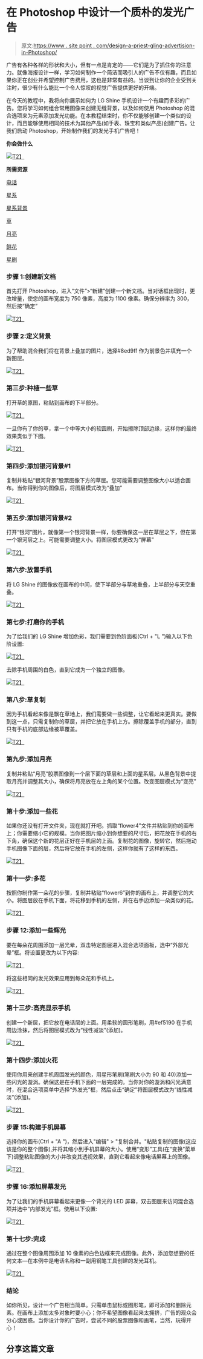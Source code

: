 # 在 Photoshop 中设计一个质朴的发光广告

> 原文:[https://www . site point . com/design-a-priest-gling-advertision-in-Photoshop/](https://www.sitepoint.com/design-a-pristine-glowing-advertisement-in-photoshop/)

广告有各种各样的形状和大小，但有一点是肯定的——它们是为了抓住你的注意力。就像海报设计一样，学习如何制作一个简洁而吸引人的广告不仅有趣，而且如果你正在创业并希望控制广告费用，这也是非常有益的。当谈到让你的企业受到关注时，很少有什么能比一个令人惊叹的视觉广告提供更好的开端。

在今天的教程中，我将向你展示如何为 LG Shine 手机设计一个有趣而多彩的广告。您将学习如何组合常用图像来创建无缝背景，以及如何使用 Photoshop 的混合选项来为元素添加发光功能。在本教程结束时，你不仅能够创建一个类似的设计，而且能够使用相同的技术为其他产品(如手表、珠宝和类似产品)创建广告。让我们启动 Photoshop，开始制作我们的发光手机广告吧！

**你会做什么**

[![](../Images/62c6c385ba00efd0a5358e2743654057.png)T2】](https://www.sitepoint.com/wp-content/uploads/2012/08/LG-Shine.jpg)

**所需资源**

[电话](http://www.mobile-t-mobile.com/uimg/LG-Shine-KE970-full.jpg)

[星系](http://moondust23.deviantart.com/art/galaxy-8-202287976?q=boost%3Apopular%20in%3Aresources%2Fstockart%20galaxy&qo=13)

[星系背景](http://zeroxkinz.deviantart.com/art/Galaxy-Background-309026505?q=boost%3Apopular%20in%3Aresources%2Fstockart%20galaxy&qo=12)

[草](http://starna.deviantart.com/art/Grass-Field-120723178?q=boost%3Apopular%20in%3Aresources%20grass&qo=18)

[月亮](http://ektor182.deviantart.com/art/Moon-37610701?q=boost%3Apopular%20in%3Aresources%20moon&qo=6)

[鲜花](http://browse.deviantart.com/resources/stockart/?q=flowers#/d2ejs79)

[星刷](http://dodokiller.deviantart.com/art/Star-brush-67622693?q=boost%3Apopular%20light%20brush&qo=0)

### 步骤 1:创建新文档

首先打开 Photoshop，进入“文件”>“新建”创建一个新文档。当对话框出现时，更改增量，使您的画布宽度为 750 像素，高度为 1100 像素。确保分辨率为 300，然后按“确定”

[![](../Images/4a1c6d93dceaa60471ffdb250031e1d3.png)T2】](https://www.sitepoint.com/wp-content/uploads/2012/08/step-1.png)

### 步骤 2:定义背景

为了帮助混合我们将在背景上叠加的图片，选择#8ed9ff 作为前景色并填充一个新图层。

[![](../Images/bbd55d1c915d0fb38cfe068860a8419e.png)T2】](https://www.sitepoint.com/wp-content/uploads/2012/08/step-2.png)

### 第三步:种植一些草

打开草的原图，粘贴到画布的下半部分。

[![](../Images/2661ad6214448476cac79dbe5f0ace95.png)T2】](https://www.sitepoint.com/wp-content/uploads/2012/08/step-3.png)

一旦你有了你的草，拿一个中等大小的软圆刷，开始擦除顶部边缘，这样你的最终效果类似于下图。

[![](../Images/d50a3b3c0bac6493acf3bfdba94d43b3.png)T2】](https://www.sitepoint.com/wp-content/uploads/2012/08/step-3-1.png)

### 第四步:添加银河背景#1

复制并粘贴“银河背景”股票图像下方的草层。您可能需要调整图像大小以适合画布。当你得到你的图像后，将图层模式改为“叠加”

[![](../Images/62d0f113f203432a4bf3df7bf263fbd4.png)T2】](https://www.sitepoint.com/wp-content/uploads/2012/08/step-4.png)

### 第五步:添加银河背景#2

打开“银河”图片，就像第一个银河背景一样，你要确保这一层在草层之下，但在第一个银河层之上。可能需要调整大小。将图层模式更改为“屏幕”

[![](../Images/1a5b3007440d3410b6869bd42ffb505b.png)T2】](https://www.sitepoint.com/wp-content/uploads/2012/08/step-5.png)

### 第六步:放置手机

将 LG Shine 的图像放在画布的中间，使下半部分与草地重叠，上半部分与天空重叠。

[![](../Images/47248383b427fb0a92f3691f629decc8.png)T2】](https://www.sitepoint.com/wp-content/uploads/2012/08/step-6.png)

### 第七步:打磨你的手机

为了给我们的 LG Shine 增加色彩，我们需要到色阶面板(Ctrl + "L ")输入以下色阶设置:

[![](../Images/d602e317b6aaeff9b26927d510c8187f.png)T2】](https://www.sitepoint.com/wp-content/uploads/2012/08/step-7.png)

去除手机周围的白色，直到它成为一个独立的图像。

[![](../Images/cb69b4d9004c4fa5f587b6cd03d050e6.png)T2】](https://www.sitepoint.com/wp-content/uploads/2012/08/step-7-1.png)

### 第八步:草复制

因为手机看起来像是飘在草地上，我们需要做一些调整，让它看起来更真实。要做到这一点，只需复制你的草层，并把它放在手机上方。擦除覆盖手机的部分，直到只有手机的底部边缘被草覆盖。

[![](../Images/44bbaec85cfbee2b2e193e86a7fdad8c.png)T2】](https://www.sitepoint.com/wp-content/uploads/2012/08/step-8.png)

### 第九步:添加月亮

复制并粘贴“月亮”股票图像到一个层下面的草层和上面的星系层。从黑色背景中提取月亮并调整其大小，确保将月亮放在左上角的某个位置。改变图层模式为“变亮”

[![](../Images/fef1a23662b450daa60e4faa646a72a2.png)T2】](https://www.sitepoint.com/wp-content/uploads/2012/08/step-9.png)

### 第十步:添加一些花

如果你还没有打开文件夹，现在就打开吧。抓取“flower4”文件并粘贴到你的画布上；你需要缩小它的规模。当你把图片缩小到你想要的尺寸后，把花放在手机的右下角，确保这个新的花层正好在手机层的上面。复制花的图像，旋转它，然后拖动手机图像下面的层，然后将它放在手机的左侧，这样你就有了这样的东西。

[![](../Images/bc7b5439331171e3e34d315e0a8ea4a1.png)T2】](https://www.sitepoint.com/wp-content/uploads/2012/08/step-10.png)

### 第十一步:多花

按照你制作第一朵花的步骤，复制并粘贴“flower6”到你的画布上，并调整它的大小。将图层放在手机下面，将花移到手机的左侧，并在右手边添加一朵类似的花。

[![](../Images/46178f10f339b2a4578bfd862aca2f45.png)T2】](https://www.sitepoint.com/wp-content/uploads/2012/08/step-11.png)

### 步骤 12:添加一些辉光

要在每朵花周围添加一层光晕，双击特定图层进入混合选项面板，选中“外部光晕”框。将设置更改为以下内容:

[![](../Images/3fdf9618de7c7384579e170a54011ffb.png)T2】](https://www.sitepoint.com/wp-content/uploads/2012/08/step-12.png)

将这些相同的发光效果应用到每朵花和手机上。

[![](../Images/7e1635368e8a94b1524f64915f2f74b7.png)T2】](https://www.sitepoint.com/wp-content/uploads/2012/08/step-12-1.png)

### 第十三步:高亮显示手机

创建一个新层，把它放在电话层的上面。用柔软的圆形笔刷，用#ef5190 在手机周边涂抹，然后将图层模式改为“线性减淡”(添加)。

[![](../Images/503af6e87d9cb7751f8ff3964e7e30eb.png)T2】](https://www.sitepoint.com/wp-content/uploads/2012/08/step-13.png)

### 第十四步:添加火花

使用你用来创建手机周围发光的颜色，用星形笔刷(笔刷大小为 90 和 40)添加一些闪光的漩涡。确保这是在手机下面的一层完成的。当你对你的漩涡和闪光满意时，在混合选项菜单中选择“外发光”框，然后点击“确定”将图层模式改为“线性减淡”(添加)。

[![](../Images/02dc2a1f1bde51f085b4a1a70c402134.png)T2】](https://www.sitepoint.com/wp-content/uploads/2012/08/step-14.png)

### 步骤 15:构建手机屏幕

选择你的画布(Ctrl + "A ")，然后进入"编辑" > "复制合并。"粘贴复制的图像(这应该是你的整个图像),并将其缩小到手机屏幕的大小。使用“变形”工具(在“变换”菜单下)调整粘贴图像的大小并改变其透视效果，直到它看起来像电话屏幕上的图像。

[![](../Images/d8ae8917817847fa92f67382e9e95732.png)T2】](https://www.sitepoint.com/wp-content/uploads/2012/08/step-15.png)

### 步骤 16:添加屏幕发光

为了让我们的手机屏幕看起来更像一个背光的 LED 屏幕，双击图层来访问混合选项并选中“内部发光”框。使用以下设置:

[![](../Images/045932a0249cda1e33c67f62a2ed86d6.png)T2】](https://www.sitepoint.com/wp-content/uploads/2012/08/step-16.png)

### 第十七步:完成

通过在整个图像周围添加 10 像素的白色边框来完成图像。此外，添加您想要的任何文本—在本例中是电话名称和一副用钢笔工具创建的发光耳机。

[![](../Images/03dcaca3707811f16359a745cc8b689b.png)T2】](https://www.sitepoint.com/wp-content/uploads/2012/08/step-17.png)

### 结论

如你所见，设计一个广告相当简单。只需单击鼠标或图形笔，即可添加和删除元素。在画布上添加太多对象时要小心；你不希望图像看起来太拥挤，广告的观众会分心或困惑。当你设计你的广告时，尝试不同的股票图像和画笔，当然，玩得开心！

## 分享这篇文章